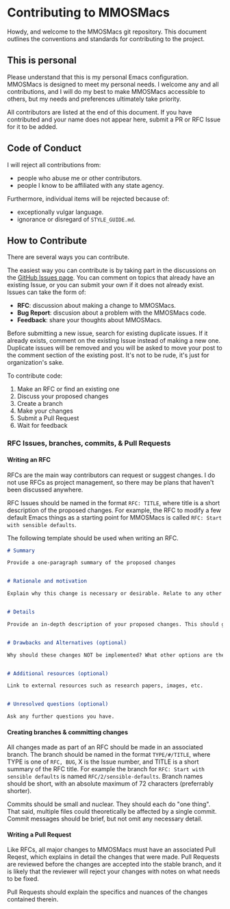 # Contributing to MMOSMacs

Howdy, and welcome to the MMOSMacs git repository. This document outlines the conventions and standards for contributing to the project.


## This is personal

Please understand that this is my personal Emacs configuration. MMOSMacs is designed to meet my personal needs. I welcome any and all contributions, and I will do my best to make MMOSMacs accessible to others, but my needs and preferences ultimately take priority.

All contributors are listed at the end of this document. If you have contributed and your name does not appear here, submit a PR or RFC Issue for it to be added.


## Code of Conduct

I will reject all contributions from:
- people who abuse me or other contributors.
- people I know to be affiliated with any state agency.

Furthermore, individual items will be rejected because of:
- exceptionally vulgar language.
- ignorance or disregard of `STYLE_GUIDE.md`.


## How to Contribute

There are several ways you can contribute.

The easiest way you can contribute is by taking part in the discussions on the [GitHub Issues page](https://github.com/MountainMan1312/MMOSMacs/issues). You can comment on topics that already have an existing Issue, or you can submit your own if it does not already exist. Issues can take the form of:

- **RFC**: discussion about making a change to MMOSMacs.
- **Bug Report**: discusion about a problem with the MMOSMacs code.
- **Feedback**: share your thoughts about MMOSMacs.

Before submitting a new issue, search for existing duplicate issues. If it already exists, comment on the existing Issue instead of making a new one. Duplicate issues will be removed and you will be asked to move your post to the comment section of the existing post. It's not to be rude, it's just for organization's sake.

To contribute code:

1. Make an RFC or find an existing one
2. Discuss your proposed changes
3. Create a branch
4. Make your changes
5. Submit a Pull Request
6. Wait for feedback


### RFC Issues, branches, commits, & Pull Requests

#### Writing an RFC

RFCs are the main way contributors can request or suggest changes. I do not use RFCs as project management, so there may be plans that haven't been discussed anywhere.

RFC Issues should be named in the format `RFC: TITLE`, where title is a short description of the proposed changes. For example, the RFC to modify a few default Emacs things as a starting point for MMOSMacs is called `RFC: Start with sensible defaults`.

The following template should be used when writing an RFC.

```markdown
# Summary

Provide a one-paragraph summary of the proposed changes


# Rationale and motivation

Explain why this change is necessary or desirable. Relate to any other relevant RFCs, Bug Reports, or Feedback. Feel free to link to Issues from other repositories as well.


# Details

Provide an in-depth description of your proposed changes. This should get into specifics and corner-cases.


# Drawbacks and Alternatives (optional)

Why should these changes NOT be implemented? What other options are there, and why are these changes better than the alternatives?


# Additional resources (optional)

Link to external resources such as research papers, images, etc.


# Unresolved questions (optional)

Ask any further questions you have.
```


#### Creating branches & committing changes

All changes made as part of an RFC should be made in an associated branch. The branch should be named in the format `TYPE/#/TITLE`, where TYPE is one of `RFC, BUG`, X is the Issue number, and TITLE is a short summary of the RFC title. For example the branch for
`RFC: Start with sensible defaults` is named `RFC/2/sensible-defaults`. Branch names should be short, with an absolute maximum of 72 characters (preferrably shorter).

Commits should be small and nuclear. They should each do "one thing". That said, multiple files could theoretically be affected by a single commit. Commit messages should be brief, but not omit any necessary detail.


#### Writing a Pull Request

Like RFCs, all major changes to MMOSMacs must have an associated Pull Reqest, which explains in detail the changes that were made. Pull Requests are reviewed before the changes are accepted into the stable branch, and it is likely that the reviewer will reject your changes with notes on what needs to be fixed.

Pull Requests should explain the specifics and nuances of the changes contained therein.
